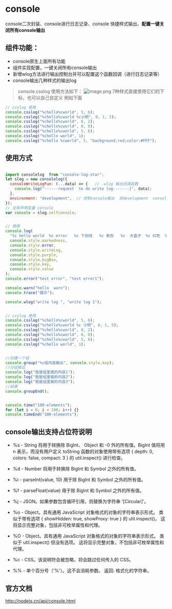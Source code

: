 # console

console二次封装、console进行日志记录、console 快捷样式输出、**配置一键关闭所有console输出**

  
## 组件功能：
  + console原生上面所有功能
  + 组件实现配置，一键关闭所有console输出
  + 新增wlog方法进行输出控制台并可以配置这个函数回调（进行日志记录等）
  + console输出几种样式的输出log 

> console.csslog 使用方法如下：
> ![image.png](https://p6-juejin.byteimg.com/tos-cn-i-k3u1fbpfcp/d1e927fc84264ff2ae56e673d019124c~tplv-k3u1fbpfcp-watermark.image)
> 7种样式直接使用它们的下标，也可以自己自定义 例如下面

```js
// csslog 使用
console.csslog("%chello%cworld", 5, 6);
console.csslog("%chello%cworld %c小明", 0, 1, 5);
console.csslog("%chello%cworld", 0, 2);
console.csslog("%chello%cworld", 0, 0);
console.csslog("%chello%cworld", 5, 6);
console.csslog("%chello world", 1);
console.csslog("%chello %cworld", 5, "background:red;color:#FFF");
```

## 使用方式
```JavaScript

import consolelog  from "console-log-star";
let slog = new consolelog({
  consoleWriteLogFun: (...data) => {   // .wlog 输出回调函数
    console.log("------request  to do write log-------]", data);
  },
  environment: "development",  // 控制console输出  非development  console功能失效
});
// 全局声明变量 console
var console = slog.selfconsole;


// 使用
console.log(
  "%c hello world  %c error   %c 下划线   %c 紫色   %c  大盒子  %c 红色  %c value",
  console.style.markedness,
  console.style.error,
  console.style.writeLog,
  console.style.purple,
  console.style.bigBox,
  console.style.key,
  console.style.value
);
console.error("test error", "test error1");

console.warn("hello  warn");
console.trace("展示");

console.wlog("write log ", "write log 1");


// csslog 使用
console.csslog("%chello%cworld", 5, 6);
console.csslog("%chello%cworld %c 小明", 0, 1, 5);
console.csslog("%chello%cworld", 0, 2);
console.csslog("%chello%cworld", 0, 0);
console.csslog("%chello%cworld", 5, 6);
console.csslog("%chello world", 1);


//创建一个组
console.group("%c组内容输出", console.style.key);
//分组输出
console.log("我是组里面的内容1");
console.log("我是组里面的内容2");
console.log("我是组里面的内容3");
//结束
console.groupEnd();


console.time("100-elements");
for (let i = 0; i < 100; i++) {}
console.timeEnd("100-elements");

```


## console输出支持占位符说明

+ %s - String 将用于转换除 BigInt、 Object 和 -0 外的所有值。BigInt 值将用 n 表示，而没有用户定义 toString 函数的对象使用带有选项 { depth: 0, colors: false, compact: 3 } 的 util.inspect() 进行检查。

+ %d - Number 将用于转换除 BigInt 和 Symbol 之外的所有值。

+ %i - parseInt(value, 10) 用于除 BigInt 和 Symbol 之外的所有值。

+ %f - parseFloat(value) 用于除 BigInt 和 Symbol 之外的所有值。

+ %j - JSON。如果参数包含循环引用，则替换为字符串 '[Circular]'。

+ %o - Object。具有通用 JavaScript 对象格式的对象的字符串表示形式。 类似于带有选项 { showHidden: true, showProxy: true } 的 util.inspect()。 这将显示完整对象，包括非可枚举属性和代理。

+ %O - Object。具有通用 JavaScript 对象格式的对象的字符串表示形式。 类似于 util.inspect() 但没有选项。 这将显示完整对象，不包括非可枚举属性和代理。

+ %c - CSS。该说明符会被忽略，将会跳过任何传入的 CSS。

+ %% - 单个百分号（'%'）。这不会消耗参数。
    返回: <string> 格式化的字符串。

## 官方文档

http://nodejs.cn/api/console.html